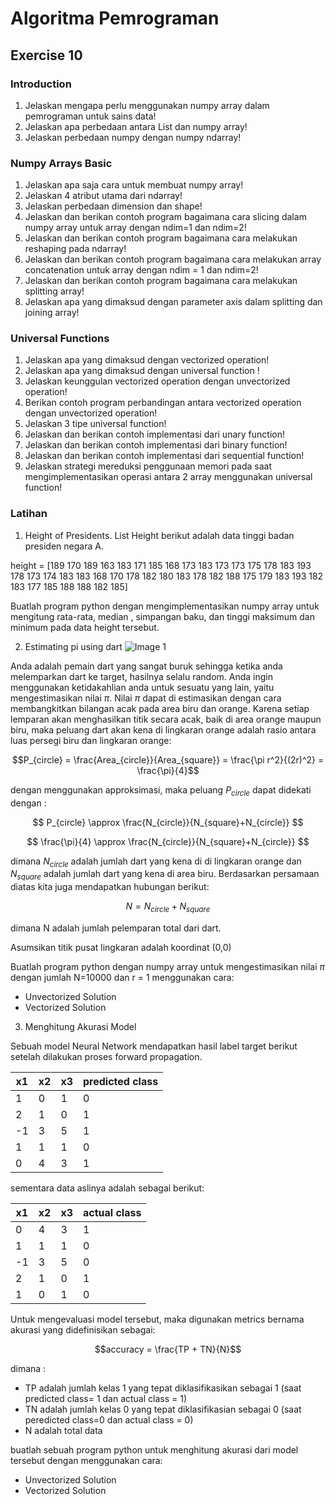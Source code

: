 # Algoritma Pemrograman
## Exercise 10


### Introduction
1. Jelaskan mengapa perlu menggunakan numpy array dalam pemrograman untuk sains data!
2. Jelaskan apa perbedaan antara List dan numpy array!
3. Jelaskan perbedaan numpy dengan numpy ndarray!

### Numpy Arrays Basic
1. Jelaskan apa saja cara untuk membuat numpy array!
2. Jelaskan 4 atribut utama dari ndarray!
3. Jelaskan perbedaan dimension dan shape!
4. Jelaskan dan berikan contoh program bagaimana cara slicing dalam numpy array untuk array dengan ndim=1 dan ndim=2!
5. Jelaskan dan berikan contoh program bagaimana cara melakukan reshaping pada ndarray!
6. Jelaskan dan berikan contoh program bagaimana cara melakukan  array concatenation untuk array dengan ndim = 1 dan ndim=2!
7. Jelaskan dan berikan contoh program bagaimana cara melakukan splitting array!
8. Jelaskan apa yang dimaksud dengan parameter axis dalam splitting dan joining array!

### Universal Functions
1. Jelaskan apa yang dimaksud dengan vectorized operation!
2. Jelaskan apa yang dimaksud dengan universal function !
3. Jelaskan keunggulan vectorized operation dengan unvectorized operation!
4. Berikan contoh program perbandingan antara vectorized operation dengan unvectorized operation!
5. Jelaskan 3 tipe universal function!
6. Jelaskan dan berikan contoh implementasi dari unary function!
7. Jelaskan dan berikan contoh implementasi dari binary function!
8. Jelaskan dan berikan contoh implementasi dari sequential function!
9. Jelaskan strategi mereduksi penggunaan memori pada saat mengimplementasikan operasi antara 2 array menggunakan universal function!

### Latihan

1. Height of Presidents. List Height berikut adalah data tinggi badan presiden negara A. 

height = \[189 170 189 163 183 171 185 168 173 183 173 173 175 178 183 193 178 173
 174 183 183 168 170 178 182 180 183 178 182 188 175 179 183 193 182 183
 177 185 188 188 182 185\]

Buatlah program python dengan mengimplementasikan numpy array untuk mengitung rata-rata, median , simpangan baku, dan tinggi maksimum dan minimum pada data height tersebut.


2. Estimating pi using dart
![Image 1](https://raw.githubusercontent.com/riksameidy/exercise-alpro-2022/master/estimating_pi_with_dart.png)


Anda adalah pemain dart yang sangat buruk sehingga ketika anda melemparkan dart ke target, hasilnya selalu random. Anda ingin menggunakan ketidakahlian anda untuk sesuatu yang lain, yaitu mengestimasikan nilai $\pi$. Nilai $\pi$ dapat di estimasikan dengan cara membangkitkan bilangan acak pada area biru dan orange.
Karena setiap lemparan akan menghasilkan titik secara acak, baik di area orange maupun biru, maka peluang dart akan kena di  lingkaran orange adalah rasio antara luas persegi biru dan lingkaran orange:

$$P_{circle} = \frac{Area_{circle}}{Area_{square}} = \frac{\pi r^2}{(2r)^2} = \frac{\pi}{4}$$

dengan menggunakan approksimasi, maka peluang $P_{circle}$ dapat didekati dengan :

$$ P_{circle} \approx \frac{N_{circle}}{N_{square}+N_{circle}} $$

$$ \frac{\pi}{4} \approx \frac{N_{circle}}{N_{square}+N_{circle}} $$

dimana $N_{circle}$ adalah jumlah dart yang kena di di  lingkaran orange dan $N_{square}$ adalah jumlah dart yang kena di area biru. Berdasarkan persamaan diatas kita juga mendapatkan hubungan berikut:

$$ N = N_{circle} + N_{square}$$

dimana N adalah jumlah pelemparan total dari dart.

Asumsikan titik pusat lingkaran adalah koordinat (0,0)

Buatlah program python dengan numpy array untuk mengestimasikan nilai $\pi$ dengan jumlah N=10000 dan r = 1 menggunakan cara:
- Unvectorized Solution
- Vectorized Solution

3. Menghitung Akurasi Model 

Sebuah model Neural Network mendapatkan hasil label target berikut setelah dilakukan proses forward propagation.

| x1  | x2  | x3  | predicted class |
| --- | --- | --- | --------------- |
| 1   | 0   | 1   | 0               |
| 2   | 1   | 0   | 1               |
| -1  | 3   | 5   | 1               |
| 1   | 1   | 1   | 0               |
| 0   | 4   | 3   | 1               | 

sementara data aslinya adalah sebagai berikut:

| x1  | x2  | x3  | actual class |
| --- | --- | --- | ------------ |
| 0   | 4   | 3   | 1            |
| 1   | 1   | 1   | 0            |
| -1  | 3   | 5   | 0            |
| 2   | 1   | 0   | 1            |
| 1   | 0   | 1   | 0            |


Untuk mengevaluasi model tersebut, maka digunakan metrics bernama akurasi yang didefinisikan sebagai:

$$accuracy = \frac{TP + TN}{N}$$

dimana :
- TP adalah jumlah kelas 1 yang tepat diklasifikasikan sebagai 1 (saat predicted class= 1 dan actual class = 1)
- TN adalah jumlah kelas 0 yang tepat diklasifikasian sebagai 0 (saat peredicted class=0 dan actual class = 0)
- N adalah total data

buatlah sebuah program python untuk menghitung akurasi dari model tersebut dengan menggunakan cara:
- Unvectorized Solution
- Vectorized Solution


